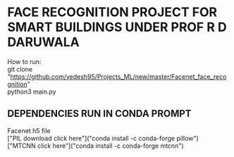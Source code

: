 # FACE RECOGNITION PROJECT FOR SMART BUILDINGS UNDER PROF R D DARUWALA  

How to run:  
git clone "https://github.com/vedesh95/Projects_ML/new/master/Facenet_face_recognition"  
python3 main.py  

## DEPENDENCIES RUN IN CONDA PROMPT  
Facenet h5 file  
["PIL download click here"]("conda install -c conda-forge pillow")  
["MTCNN click here"]("conda install -c conda-forge mtcnn")  

